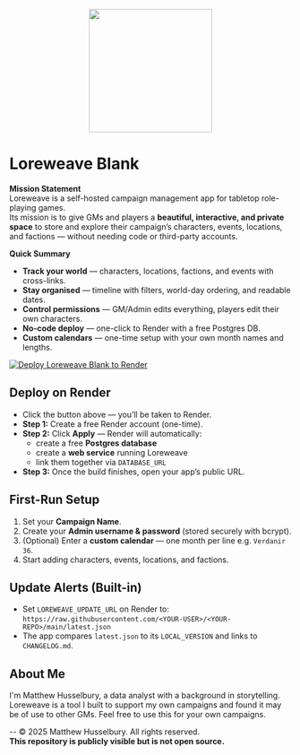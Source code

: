 
<p align="center">
  <img src="https://i.imgur.com/WEGvkz8.png" width="220" />
</p>

# Loreweave Blank

**Mission Statement**  
Loreweave is a self-hosted campaign management app for tabletop role-playing games.  
Its mission is to give GMs and players a **beautiful, interactive, and private space** to store and explore their campaign’s characters, events, locations, and factions — without needing code or third-party accounts.

**Quick Summary**
- **Track your world** — characters, locations, factions, and events with cross-links.
- **Stay organised** — timeline with filters, world-day ordering, and readable dates.
- **Control permissions** — GM/Admin edits everything, players edit their own characters.
- **No-code deploy** — one-click to Render with a free Postgres DB.
- **Custom calendars** — one-time setup with your own month names and lengths.

[![Deploy Loreweave Blank to Render](https://render.com/images/deploy-to-render-button.svg)](https://render.com/deploy?repo=https://github.com/MattHuss91/Loreweave)

## Deploy on Render
- Click the button above — you’ll be taken to Render.
- **Step 1:** Create a free Render account (one-time).
- **Step 2:** Click **Apply** — Render will automatically:
  - create a free **Postgres database**
  - create a **web service** running Loreweave
  - link them together via `DATABASE_URL`
- **Step 3:** Once the build finishes, open your app’s public URL.

## First-Run Setup
1. Set your **Campaign Name**.
2. Create your **Admin username & password** (stored securely with bcrypt).
3. (Optional) Enter a **custom calendar** — one month per line e.g. `Verdanir 36`.
4. Start adding characters, events, locations, and factions.

## Update Alerts (Built-in)
- Set `LOREWEAVE_UPDATE_URL` on Render to:  
  `https://raw.githubusercontent.com/<YOUR-USER>/<YOUR-REPO>/main/latest.json`
- The app compares `latest.json` to its `LOCAL_VERSION` and links to `CHANGELOG.md`.

## About Me

I'm Matthew Husselbury, a data analyst with a background in storytelling. Loreweave is a tool I built to support my own campaigns and found it may be of use to other GMs. Feel free to use this for your own campaigns.

--
© 2025 Matthew Husselbury. All rights reserved.  
**This repository is publicly visible but is not open source.**

